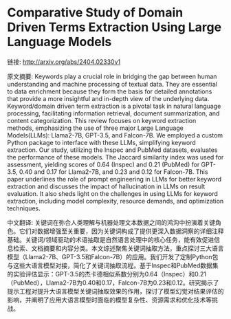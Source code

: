 # Comparative Study of Domain Driven Terms Extraction Using Large Language Models

链接: http://arxiv.org/abs/2404.02330v1

原文摘要:
Keywords play a crucial role in bridging the gap between human understanding
and machine processing of textual data. They are essential to data enrichment
because they form the basis for detailed annotations that provide a more
insightful and in-depth view of the underlying data. Keyword/domain driven term
extraction is a pivotal task in natural language processing, facilitating
information retrieval, document summarization, and content categorization. This
review focuses on keyword extraction methods, emphasizing the use of three
major Large Language Models(LLMs): Llama2-7B, GPT-3.5, and Falcon-7B. We
employed a custom Python package to interface with these LLMs, simplifying
keyword extraction. Our study, utilizing the Inspec and PubMed datasets,
evaluates the performance of these models. The Jaccard similarity index was
used for assessment, yielding scores of 0.64 (Inspec) and 0.21 (PubMed) for
GPT-3.5, 0.40 and 0.17 for Llama2-7B, and 0.23 and 0.12 for Falcon-7B. This
paper underlines the role of prompt engineering in LLMs for better keyword
extraction and discusses the impact of hallucination in LLMs on result
evaluation. It also sheds light on the challenges in using LLMs for keyword
extraction, including model complexity, resource demands, and optimization
techniques.

中文翻译:
关键词在弥合人类理解与机器处理文本数据之间的鸿沟中扮演着关键角色。它们对数据增强至关重要，因为关键词构成了提供更深入数据洞察的详细注释基础。关键词/领域驱动的术语抽取是自然语言处理中的核心任务，能有效促进信息检索、文档摘要和内容分类。本文综述聚焦关键词抽取方法，重点探讨三大语言模型（Llama2-7B、GPT-3.5和Falcon-7B）的应用。我们开发了定制Python包与这些大语言模型对接，简化了关键词抽取流程。基于Inspec和PubMed数据集的实验评估显示：GPT-3.5的杰卡德相似系数分别为0.64（Inspec）和0.21（PubMed），Llama2-7B为0.40和0.17，Falcon-7B为0.23和0.12。研究揭示了提示工程对提升大语言模型关键词抽取效果的作用，探讨了模型幻觉对结果评估的影响，并阐明了应用大语言模型时面临的模型复杂性、资源需求和优化技术等挑战。
